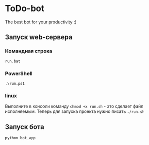 # ToDo-bot
The best bot for your productivity :)

## Запуск web-сервера
### Командная строка
`run.bat`
### PowerShell
`.\run.ps1`
### linux
Выполните в консоли команду `chmod +x run.sh` - это сделает файл исполняемым.
Теперь для запуска проекта нужно писать `./run.sh`

## Запуск бота
`python bot_app`
